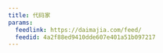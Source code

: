 ```yaml
---
title: 代码家
params:
  feedlink: https://daimajia.com/feed/
  feedid: 4a2f88ed9410dde607e401a51b097217
---
```

